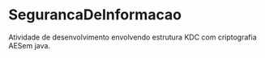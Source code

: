 # SegurancaDeInformacao
Atividade de desenvolvimento envolvendo estrutura KDC com criptografia AESem java.
